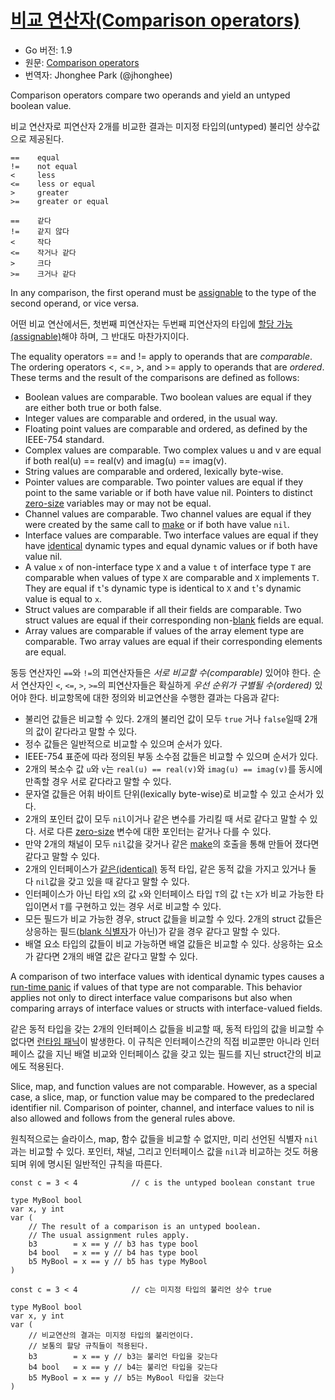 # [비교 연산자(Comparison operators)](#comparison-operators)

* Go 버전: 1.9
* 원문: [Comparison operators](https://golang.org/ref/spec#Comparison_operators)
* 번역자: Jhonghee Park (@jhonghee)

Comparison operators compare two operands and yield an untyped boolean value.

비교 연산자로 피연산자 2개를 비교한 결과는 미지정 타입의(untyped) 불리언 상수값으로 제공된다.

```
==    equal
!=    not equal
<     less
<=    less or equal
>     greater
>=    greater or equal
```

```
==    같다
!=    같지 않다
<     작다
<=    작거나 같다
>     크다
>=    크거나 같다
```

In any comparison, the first operand must be [assignable](/Properties%20of%20types%20and%20values/assignability.html) to the type of the second operand, or vice versa.

어떤 비교 연산에서든, 첫번째 피연산자는 두번째 피연산자의 타입에 [할당 가능(assignable)](/Properties%20of%20types%20and%20values/assignability.html)해야 하며, 그 반대도 마찬가지이다.

The equality operators == and != apply to operands that are *comparable*. The ordering operators <, <=, >, and >= apply to operands that are *ordered*. These terms and the result of the comparisons are defined as follows:

  * Boolean values are comparable. Two boolean values are equal if they are either both true or both false.
  * Integer values are comparable and ordered, in the usual way.
  * Floating point values are comparable and ordered, as defined by the IEEE-754 standard.
  * Complex values are comparable. Two complex values u and v are equal if both real(u) == real(v) and imag(u) == imag(v).
  * String values are comparable and ordered, lexically byte-wise.
  * Pointer values are comparable. Two pointer values are equal if they point to the same variable or if both have value nil. Pointers to distinct [zero-size](/System%20considerations/size_and_alignment_guarantees.html) variables may or may not be equal.
  * Channel values are comparable. Two channel values are equal if they were created by the same call to [make](/making_slices,_maps_and_channels.html) or if both have value `nil`.
  * Interface values are comparable. Two interface values are equal if they have [identical](/Properties%20of%20types%20and%20values/type_identity.html) dynamic types and equal dynamic values or if both have value nil.
  * A value `x` of non-interface type `X` and a value `t` of interface type `T` are comparable when values of type `X` are comparable and `X` implements `T`. They are equal if `t`'s dynamic type is identical to `X` and `t`'s dynamic value is equal to `x`.
  * Struct values are comparable if all their fields are comparable. Two struct values are equal if their corresponding non-[blank](/Declarations%20and%20scope/blank_identifier.html) fields are equal.
  * Array values are comparable if values of the array element type are comparable. Two array values are equal if their corresponding elements are equal.

동등 연산자인 `==`와 `!=`의 피연산자들은 *서로 비교할 수(comparable)* 있어야 한다. 순서 연산자인 `<`, `<=`, `>`, `>=`의 피연산자들은 확실하게 *우선 순위가 구별될 수(ordered)* 있어야 한다. 비교항목에 대한 정의와 비교연산을 수행한 결과는 다음과 같다:

 * 불리언 값들은 비교할 수 있다. 2개의 불리언 값이 모두 `true` 거나 `false`일때 2개의 값이 같다라고 말할 수 있다.
 * 정수 값들은 일반적으로 비교할 수 있으며 순서가 있다.
 * IEEE-754 표준에 따라 정의된 부동 소수점 값들은 비교할 수 있으며 순서가 있다.
 * 2개의 복소수 값 `u`와 `v`는 `real(u) == real(v)`와 `imag(u) == imag(v)`를 동시에 만족할 경우 서로 같다라고 말할 수 있다.
 * 문자열 값들은 어휘 바이트 단위(lexically byte-wise)로 비교할 수 있고 순서가 있다.
 * 2개의 포인터 값이 모두 `nil`이거나 같은 변수를 가리킬 때 서로 같다고 말할 수 있다. 서로 다른 [zero-size](/System%20considerations/size_and_alignment_guarantees.html) 변수에 대한 포인터는 같거나 다를 수 있다.
 * 만약 2개의 채널이 모두 `nil`값을 갖거나 같은 [make](/making_slices,_maps_and_channels.html)의 호출을 통해 만들어 졌다면 같다고 말할 수 있다.
 * 2개의 인터페이스가 [같은(identical)](/Properties%20of%20types%20and%20values/type_identity.html) 동적 타입, 같은 동적 값을 가지고 있거나 둘 다 `nil`값을 갖고 있을 때 같다고 말할 수 있다.
 * 인터페이스가 아닌 타입 `X`의 값 `x`와 인터페이스 타입 `T`의 값 `t`는 `X`가 비교 가능한 타입이면서 `T`를 구현하고 있는 경우 서로 비교할 수 있다.
 * 모든 필드가 비교 가능한 경우, struct 값들을 비교할 수 있다. 2개의 struct 값들은 상응하는 필드([blank 식별자](/Declarations%20and%20scope/blank_identifier.html)가 아닌)가 같을 경우 같다고 말할 수 있다.
 * 배열 요소 타입의 값들이 비교 가능하면 배열 값들은 비교할 수 있다. 상응하는 요소가 같다면 2개의 배열 값은 같다고 말할 수 있다.

A comparison of two interface values with identical dynamic types causes a [run-time panic](/Run-time%20panics/) if values of that type are not comparable. This behavior applies not only to direct interface value comparisons but also when comparing arrays of interface values or structs with interface-valued fields.

같은 동적 타입을 갖는 2개의 인터페이스 값들을 비교할 때, 동적 타입의 값을 비교할 수 없다면 [런타임 패닉](/Run-time%20panics/)이 발생한다. 이 규칙은 인터페이스간의 직접 비교뿐만 아니라 인터페이스 값을 지닌 배열 비교와 인터페이스 값을 갖고 있는 필드를 지닌 struct간의 비교에도 적용된다.

Slice, map, and function values are not comparable. However, as a special case, a slice, map, or function value may be compared to the predeclared identifier nil. Comparison of pointer, channel, and interface values to nil is also allowed and follows from the general rules above.

원칙적으로는 슬라이스, map, 함수 값들을 비교할 수 없지만, 미리 선언된 식별자 `nil`과는 비교할 수 있다. 포인터, 채널, 그리고 인터페이스 값을 `nil`과 비교하는 것도 허용되며 위에 명시된 일반적인 규칙을 따른다.

```
const c = 3 < 4            // c is the untyped boolean constant true

type MyBool bool
var x, y int
var (
	// The result of a comparison is an untyped boolean.
	// The usual assignment rules apply.
	b3        = x == y // b3 has type bool
	b4 bool   = x == y // b4 has type bool
	b5 MyBool = x == y // b5 has type MyBool
)
```

```
const c = 3 < 4            // c는 미지정 타입의 불리언 상수 true

type MyBool bool
var x, y int
var (
	// 비교연산의 결과는 미지정 타입의 불리언이다.
	// 보통의 할당 규칙들이 적용된다.
	b3        = x == y // b3는 불리언 타입을 갖는다
	b4 bool   = x == y // b4는 불리언 타입을 갖는다
	b5 MyBool = x == y // b5는 MyBool 타입을 갖는다
)
```